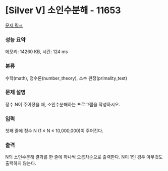# [Silver V] 소인수분해 - 11653 

[문제 링크](https://www.acmicpc.net/problem/11653) 

### 성능 요약

메모리: 14260 KB, 시간: 124 ms

### 분류

수학(math), 정수론(number_theory), 소수 판정(primality_test)

### 문제 설명

정수 N이 주어졌을 때, 소인수분해하는 프로그램을 작성하시오.
### 입력 

 첫째 줄에 정수 N (1 ≤ N ≤ 10,000,000)이 주어진다.
### 출력 

 N의 소인수분해 결과를 한 줄에 하나씩 오름차순으로 출력한다. N이 1인 경우 아무것도 출력하지 않는다.


